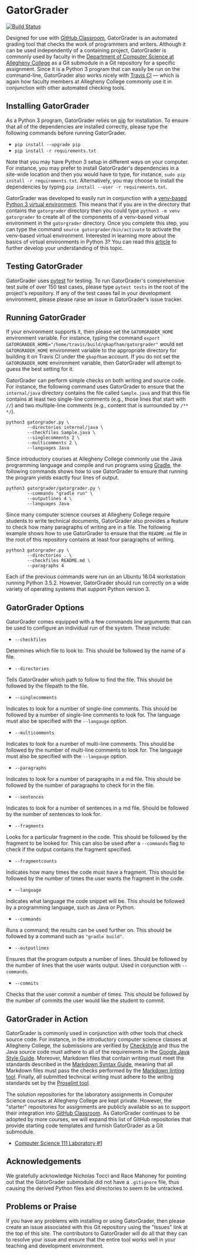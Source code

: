 # GatorGrader

[![Build Status](https://api.travis-ci.org/gkapfham/gatorgrader.svg?branch=master)](https://travis-ci.org/gkapfham/gatorgrader)

Designed for use with [GitHub Classroom](https://classroom.github.com/),
GatorGrader is an automated grading tool that checks the work of programmers and
writers. Although it can be used independently of a containing project,
GatorGrader is commonly used by faculty in the [Department of Computer Science
at Allegheny College](https://github.com/Allegheny-Computer-Science) as a Git
submodule in a Git repository for a specific assignment. Since it is a Python 3
program that can easily be run on the command-line, GatorGrader also works
nicely with [Travis CI](https://travis-ci.com/) &mdash; which is again how
faculty members at Allegheny College commonly use it in conjunction with other
automated checking tools.

## Installing GatorGrader

As a Python 3 program, GatorGrader relies on
[pip](https://pip.pypa.io/en/stable/installing/) for installation. To ensure
that all of the dependencies are installed correctly, please type
the following commands before running GatorGrader.

- `pip install --upgrade pip`
- `pip install -r requirements.txt`

Note that you may have Python 3 setup in different ways on your computer. For
instance, you may prefer to install GatorGrader's dependencies in a site-wide
location and then you would have to type, for instance, `sudo pip install -r
requirements.txt`. Alternatively, you may choose to install the dependencies by
typing `pip install --user -r requirements.txt`.

GatorGrader was developed to easily run in conjunction with a [venv-based Python
3 virtual environment](https://docs.python.org/3/library/venv.html). This means
that if you are in the directory that contains the `gatorgrader` directory then
you could type `python3 -m venv gatorgrader` to create all of the components of
a venv-based virtual environment in the `gatorgrader` directory. Once you
complete this step, you can type the command `source gatorgrader/bin/activate`
to activate the venv-based virtual environment. Interested in learning more
about the basics of virtual environments in Python 3? You can read this
[article](http://www.cs.allegheny.edu/sites/gkapfham/programming/research/idea/2017/07/14/Virtual-Environments/)
to further develop your understanding of this topic.

## Testing GatorGrader

GatorGrader uses [pytest](https://docs.pytest.org/en/latest/) for testing. To
run GatorGrader's comprehensive test suite of over 150 test cases, please type
`pytest tests` in the root of the project's repository. If any of the test cases
fail in your development environment, please please raise an issue in
GatorGrader's issue tracker.

## Running GatorGrader

If your environment supports it, then please set the `GATORGRADER_HOME`
environment variable. For instance, typing the command `export
GATORGRADER_HOME="/home/travis/build/gkapfham/gatorgrader"` would set
`GATORGRADER_HOME` environment variable to the appropriate directory for
building it on Travis CI under the `gkapfham` account. If you do not set the
`GATORGRADER_HOME` environment variable, then GatorGrader will attempt to guess
the best setting for it.

GatorGrader can perform simple checks on both writing and source code. For
instance, the following command uses GatorGrader to ensure that the
`internal/java` directory contains the file called `Sample.java` and that
this file contains at least two single-line comments (e.g., those lines that
start with `//`) and two multiple-line comments (e.g., content that is
surrounded by `/** */`).

```
python3 gatorgrader.py \
        --directories internal/java \
        --checkfiles Sample.java \
        --singlecomments 2 \
        --multicomments 2 \
        --languages Java
```

Since introductory courses at Allegheny College commonly use the Java
programming language and compile and run programs using
[Gradle](https://gradle.org/), the following commands shows how to use
GatorGrader to ensure that running the program yields exactly four lines of
output.

```
python3 gatorgrader/gatorgrader.py \
        --commands "gradle run" \
        --outputlines 4 \
        --languages Java
```

Since many computer science courses at Allegheny College require students to
write technical documents, GatorGrader also provides a feature to check how many
paragraphs of writing are in a file. The following example shows how to use
GatorGrader to ensure that the `README.md` file in the root of this repository
contains at least four paragraphs of writing.

```
python3 gatorgrader.py \
        --directories . \
        --checkfiles README.md \
        --paragraphs 4
```

Each of the previous commands were run on an Ubuntu 16.04 workstation running
Python 3.5.2. However, GatorGrader should run correctly on a wide variety of
operating systems that support Python version 3.

## GatorGrader Options

GatorGrader comes equipped with a few commands line arguments that can be used to
configure an individual run of the system. These include:

- `--checkfiles`

Determines which file to look to. This should be followed by the name of a file.

- `--directories`

Tells GatorGrader which path to follow to find the file. This should be followed
 by the filepath to the file.

- `--singlecomments`

Indicates to look for a number of single-line comments. This should be followed
by a number of single-line comments to look for. The language must also be
specified with the `--langauge` option.

- `--multicomments`

Indicates to look for a number of multi-line comments. This should be followed
by the number of multi-line comments to look for. The language must also be
specified with the `--langauge` option.

- `--paragraphs`

Indicates to look for a number of paragraphs in a md file. This should be
followed by the number of paragraphs to check for in the file.

- `--sentences`

Indicates to look for a number of sentences in a md file. Should be followed by
the number of sentences to look for.

- `--fragments`

Looks for a particular fragment in the code. This should be followed by the
fragment to be looked for. This can also be used after a `--commands` flag to
check if the output contains the fragment specified.

- `--fragmentcounts`

Indicates how many times the code must have a fragment. This should be followed
by the number of times the user wants the fragment in the code.

- `--language`

Indicates what language the code snippet will be. This should be followed by a
programming language, such as Java or Python.

- `--commands`

Runs a command; the results can be used further on. This should be
followed by a command such as `"gradle build"`.

- `--outputlines`

Ensures that the program outputs a number of lines. Should be followed by the
number of lines that the user wants output. Used in conjunction with `--commands`.

- `--commits`

Checks that the user commit a number of times. This should be followed by the
number of commits the user would like the student to commit.

## GatorGrader in Action

GatorGrader is commonly used in conjunction with other tools that check source
code. For instance, in the introductory computer science classes at Allegheny
College, the submissions are verified by
[Checkstyle](https://github.com/checkstyle/checkstyle) and thus the Java source
code must adhere to all of the requirements in the [Google Java Style
Guide](https://google.github.io/styleguide/javaguide.html). Moreover, Markdown
files that contain writing must meet the standards described in the [Markdown
Syntax Guide](https://guides.github.com/features/mastering-markdown/), meaning
that all Markdown files must pass the checks performed by the [Markdown linting
tool](https://github.com/markdownlint/markdownlint). Finally, all submitted
technical writing must adhere to the writing standards set by the [Proselint
tool](http://proselint.com/).

The solution repositories for the laboratory assignments in Computer Science
courses at Allegheny College are kept private. However, the "starter"
repositories for assignments are publicly available so as to support their
integration into [GitHub Classroom](https://classroom.github.com/). As
GatorGrader continues to be adopted by more courses, we will expand this list of
GitHub repositories that provide starting code templates and furnish GatorGrader
as a Git submodule.

- [Computer Science 111 Laboratory #1](https://github.com/Allegheny-Computer-Science-111-F2017/cs111-F2017-lab1-starter)

## Acknowledgements

We gratefully acknowledge Nicholas Tocci and Race Mahoney for pointing out that
the GatorGrader submodule did not have a `.gitignore` file, thus causing the
derived Python files and directories to seem to be untracked.

## Problems or Praise

If you have any problems with installing or using GatorGrader, then please
create an issue associated with this Git repository using the "Issues" link at
the top of this site. The contributors to GatorGrader will do all that they can
to resolve your issue and ensure that the entire tool works well in your
teaching and development environment.
